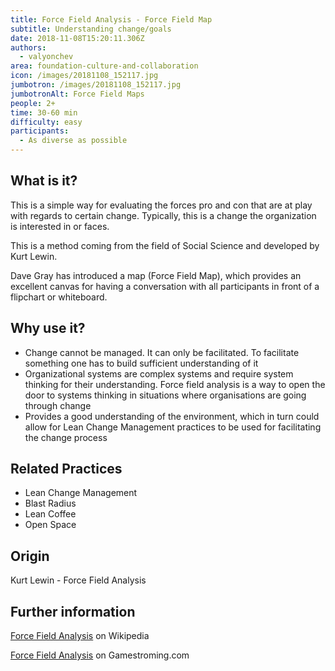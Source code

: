 ```yaml
---
title: Force Field Analysis - Force Field Map
subtitle: Understanding change/goals
date: 2018-11-08T15:20:11.306Z
authors:
  - valyonchev
area: foundation-culture-and-collaboration
icon: /images/20181108_152117.jpg
jumbotron: /images/20181108_152117.jpg
jumbotronAlt: Force Field Maps
people: 2+
time: 30-60 min
difficulty: easy
participants:
  - As diverse as possible
---
```

## What is it?

This is a simple way for evaluating the forces pro and con that are at play with regards to certain change. Typically, this is a change the organization is interested in or faces. 

This is a method coming from the field of Social Science and developed by Kurt Lewin.

Dave Gray has introduced a map (Force Field Map), which provides an excellent canvas for having a conversation with all participants in front of a flipchart or whiteboard.



## Why use it?

* Change cannot be managed. It can only be facilitated. To facilitate something one has to build sufficient understanding of it
* Organizational systems are complex systems and require system thinking for their understanding. Force field analysis is a way to open the door to systems thinking in situations where organisations are going through change
* Provides a good understanding of the environment, which in turn could allow for Lean Change Management practices to be used for facilitating the change process



## Related Practices

* Lean Change Management
* Blast Radius
* Lean Coffee
* Open Space



## Origin

Kurt Lewin - Force Field Analysis 



## Further information

[Force Field Analysis](https://en.wikipedia.org/wiki/Force-field_analysis) on Wikipedia 

[Force Field Analysis](https://gamestorming.com/force-field-analysis/) on Gamestroming.com

##
